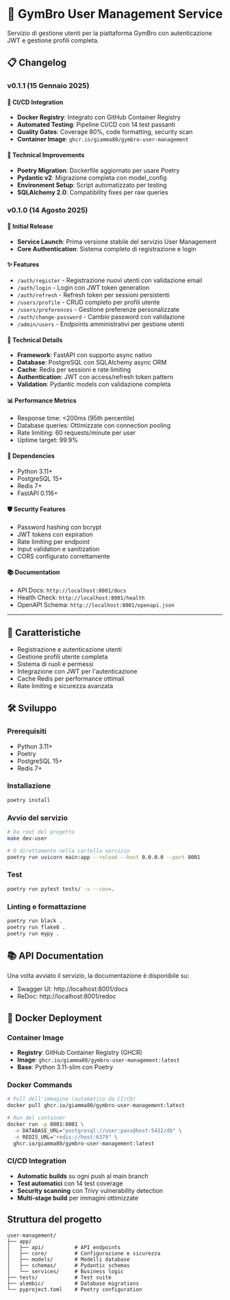 # 👤 GymBro User Management Service

Servizio di gestione utenti per la piattaforma GymBro con autenticazione JWT e gestione profili completa.

## 📋 Changelog

### v0.1.1 (15 Gennaio 2025)
#### 🚀 CI/CD Integration
- **Docker Registry**: Integrato con GitHub Container Registry
- **Automated Testing**: Pipeline CI/CD con 14 test passanti
- **Quality Gates**: Coverage 80%, code formatting, security scan
- **Container Image**: `ghcr.io/giamma80/gymbro-user-management`

#### 🔧 Technical Improvements
- **Poetry Migration**: Dockerfile aggiornato per usare Poetry
- **Pydantic v2**: Migrazione completa con model_config
- **Environment Setup**: Script automatizzato per testing
- **SQLAlchemy 2.0**: Compatibility fixes per raw queries

### v0.1.0 (14 Agosto 2025)
#### 🎉 Initial Release
- **Service Launch**: Prima versione stabile del servizio User Management
- **Core Authentication**: Sistema completo di registrazione e login

#### ✨ Features
- `/auth/register` - Registrazione nuovi utenti con validazione email
- `/auth/login` - Login con JWT token generation
- `/auth/refresh` - Refresh token per sessioni persistenti
- `/users/profile` - CRUD completo per profili utente
- `/users/preferences` - Gestione preferenze personalizzate
- `/auth/change-password` - Cambio password con validazione
- `/admin/users` - Endpoints amministrativi per gestione utenti

#### 🔧 Technical Details
- **Framework**: FastAPI con supporto async nativo
- **Database**: PostgreSQL con SQLAlchemy async ORM
- **Cache**: Redis per sessioni e rate limiting
- **Authentication**: JWT con access/refresh token pattern
- **Validation**: Pydantic models con validazione completa

#### 📊 Performance Metrics
- Response time: <200ms (95th percentile)
- Database queries: Ottimizzate con connection pooling
- Rate limiting: 60 requests/minute per user
- Uptime target: 99.9%

#### 🔗 Dependencies
- Python 3.11+
- PostgreSQL 15+
- Redis 7+
- FastAPI 0.116+

#### 🛡️ Security Features
- Password hashing con bcrypt
- JWT tokens con expiration
- Rate limiting per endpoint
- Input validation e sanitization
- CORS configurato correttamente

#### 📚 Documentation
- API Docs: `http://localhost:8001/docs`
- Health Check: `http://localhost:8001/health`
- OpenAPI Schema: `http://localhost:8001/openapi.json`

---

## 🚀 Caratteristiche

- Registrazione e autenticazione utenti
- Gestione profili utente completa
- Sistema di ruoli e permessi
- Integrazione con JWT per l'autenticazione
- Cache Redis per performance ottimali
- Rate limiting e sicurezza avanzata

## 🛠️ Sviluppo

### Prerequisiti

- Python 3.11+
- Poetry
- PostgreSQL 15+
- Redis 7+

### Installazione

```bash
poetry install
```

### Avvio del servizio

```bash
# Da root del progetto
make dev-user

# O direttamente nella cartella servizio
poetry run uvicorn main:app --reload --host 0.0.0.0 --port 8001
```

### Test

```bash
poetry run pytest tests/ -v --cov=.
```

### Linting e formattazione

```bash
poetry run black .
poetry run flake8 .
poetry run mypy .
```

## 📚 API Documentation

Una volta avviato il servizio, la documentazione è disponibile su:
- Swagger UI: http://localhost:8001/docs
- ReDoc: http://localhost:8001/redoc

## 🐳 Docker Deployment

### Container Image
- **Registry**: GitHub Container Registry (GHCR)
- **Image**: `ghcr.io/giamma80/gymbro-user-management:latest`
- **Base**: Python 3.11-slim con Poetry

### Docker Commands
```bash
# Pull dell'immagine (automatico da CI/CD)
docker pull ghcr.io/giamma80/gymbro-user-management:latest

# Run del container
docker run -p 8001:8001 \
  -e DATABASE_URL="postgresql://user:pass@host:5432/db" \
  -e REDIS_URL="redis://host:6379" \
  ghcr.io/giamma80/gymbro-user-management:latest
```

### CI/CD Integration
- **Automatic builds** su ogni push al main branch
- **Test automatici** con 14 test coverage
- **Security scanning** con Trivy vulnerability detection
- **Multi-stage build** per immagini ottimizzate

## Struttura del progetto

```
user-management/
├── app/
│   ├── api/          # API endpoints
│   ├── core/         # Configurazione e sicurezza
│   ├── models/       # Modelli database
│   ├── schemas/      # Pydantic schemas
│   └── services/     # Business logic
├── tests/            # Test suite
├── alembic/          # Database migrations
└── pyproject.toml    # Poetry configuration
```
